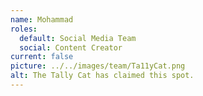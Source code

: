 ```yaml
---
name: Mohammad
roles:
  default: Social Media Team
  social: Content Creator
current: false
picture: ../../images/team/Ta11yCat.png
alt: The Tally Cat has claimed this spot.
---
```

